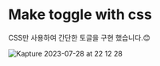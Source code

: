 # Make toggle with css

CSS만 사용하여 간단한 토글을 구현 했습니다.😊

![Kapture 2023-07-28 at 22 12 28](https://github.com/yunjeoming/jabda/assets/76480300/f803ebf2-d09d-467e-996b-3c5b5a4ca53c)
